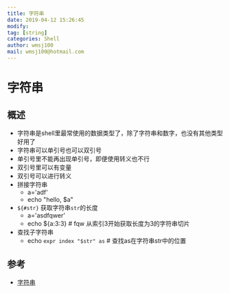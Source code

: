 ```yaml
---
title: 字符串
date: 2019-04-12 15:26:45	
modify: 
tag: [string]
categories: Shell
author: wmsj100
mail: wmsj100@hotmail.com
---
```


# 字符串

## 概述
- 字符串是shell里最常使用的数据类型了，除了字符串和数字，也没有其他类型好用了
- 字符串可以单引号也可以双引号
- 单引号里不能再出现单引号，即便使用转义也不行
- 双引号里可以有变量
- 双引号可以进行转义
- 拼接字符串 
	- a='adf'
	- echo "hello, $a"
- `${#str}` 获取字符串`str`的长度
	- a='asdfqwer'
	- echo ${a:3:3} # fqw 从索引3开始获取长度为3的字符串切片
- 查找子字符串
	- echo `expr index "$str" as` # 查找as在字符串str中的位置

## 参考
- [字符串](http://c.biancheng.net/cpp/view/7001.html)
